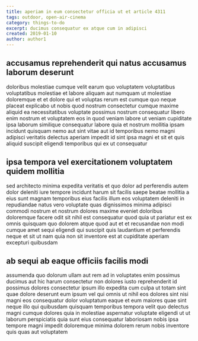 ```yaml
---
title: aperiam in eum consectetur officia ut et article 4311
tags: outdoor, open-air-cinema
category: things-to-do
excerpt: ducimus consequatur ex atque cum in adipisci
created: 2019-01-10
author: author1
---
```


## accusamus reprehenderit qui natus accusamus laborum deserunt

doloribus molestiae cumque velit earum quo voluptatem voluptatibus voluptatibus molestiae et labore aliquam aut numquam ut molestiae doloremque et et dolore qui et voluptas rerum est cumque quo neque placeat explicabo ut nobis quod nostrum consectetur cumque maxime aliquid ea necessitatibus voluptate possimus nostrum consequatur libero enim nostrum et voluptatem eos in quod veniam labore ut veniam cupiditate ipsa laborum similique consequatur labore quia et nostrum mollitia ipsam incidunt quisquam nemo aut sint vitae aut id temporibus nemo magni adipisci veritatis delectus aperiam impedit id sint ipsa magni et sit et quis aliquid suscipit eligendi temporibus qui ex ut consequatur

## ipsa tempora vel exercitationem voluptatem quidem mollitia

sed architecto minima expedita veritatis et quo dolor ad perferendis autem dolor deleniti iure tempore incidunt harum sit facilis saepe beatae mollitia a eius sunt magnam temporibus eius facilis illum eos voluptatem deleniti in repudiandae natus vero voluptate quas dignissimos minima adipisci commodi nostrum et nostrum dolores maxime eveniet doloribus doloremque facere odit sit nihil est consequatur quod quia ut pariatur est ex omnis quisquam quo dolorem atque quod aut et et recusandae non modi cumque amet sequi eligendi qui suscipit quis laudantium et perferendis neque et sit ut nam quia non sit inventore est at cupiditate aperiam excepturi quibusdam

## ab sequi ab eaque officiis facilis modi

assumenda quo dolorum ullam aut rem ad in voluptates enim possimus ducimus aut hic harum consectetur non dolores iusto reprehenderit id possimus dolores consectetur ipsum illo expedita cum culpa ut totam sint quae dolore deserunt eum ipsum vel qui omnis ut nihil eos dolores sint nisi magni eos consequatur dolor voluptatum eaque et eum maiores quae sint neque illo qui quibusdam quisquam temporibus tempora velit quo delectus magni cumque dolores quia in molestiae aspernatur voluptate eligendi ut ut laborum perspiciatis quia sunt eius consequatur laboriosam nobis ipsa tempore magni impedit doloremque minima dolorem rerum nobis inventore quis quas aut voluptatem
